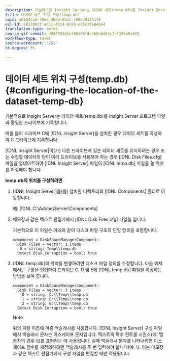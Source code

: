 ```yaml
---
description: 기본적으로 Insight Server는 데이터 세트(temp.db)를 Insight Server 프로그램 파일과 동일한 드라이브에 기록합니다.
title: 데이터 세트 위치 구성(temp.db)
uuid: a6884cad-70ed-4bc6-853c-700d301fb178
exl-id: 6812883f-ad51-4314-8c80-e95c3fe84664
translation-type: tm+mt
source-git-commit: d9df90242ef96188f4e4b5e6d04cfef196b0a628
workflow-type: tm+mt
source-wordcount: '251'
ht-degree: 5%

---
```


# 데이터 세트 위치 구성(temp.db){#configuring-the-location-of-the-dataset-temp-db}

기본적으로 Insight Server는 데이터 세트(temp.db)를 Insight Server 프로그램 파일과 동일한 드라이브에 기록합니다.

예를 들어 드라이브 C에 [!DNL Insight Server]을 설치한 경우 데이터 세트를 작성하여 C 드라이브에 기록합니다.

[!DNL Insight Server]이(가) 다른 드라이브에 있는 데이터 세트를 유지하려는 경우 또는 수집할 데이터의 양이 여러 드라이브를 사용해야 하는 경우 [!DNL Disk Files.cfg] 파일을 업데이트하여 [!DNL Insight Server] 파일이 [!DNL temp.db] 파일을 쓸 위치를 지정해야 합니다.

**temp.db의 위치를 구성하려면**

1. [!DNL Insight Server]을(를) 설치한 디렉토리의 [!DNL Components] 폴더로 이동합니다.

   예: [!DNL C:\Adobe\Server\Components]

1. 메모장과 같은 텍스트 편집기에서 [!DNL Disk Files.cfg] 파일을 엽니다.

   기본적으로 이 파일은 아래와 같이 디스크 파일 구조의 단일 항목을 포함합니다.

   ```
   component = DiskSpaceManagerComponent:
     Disk Files = vector: 1 items
      0 = string: Temp\\temp.db
     Detect Disk Corruption = bool: true
   ```

1. [!DNL temp.db]의 위치를 변경하려면 디스크 파일 정의를 수정합니다. 다음 예제에서는 구성을 편집하여 드라이브 C, D 및 E에 [!DNL temp.db] 파일을 확장하는 방법을 보여 줍니다.

   ```
   component = DiskSpaceManagerComponent:
     Disk Files = vector: 3 items
       0 = string: C:\\Temp\\temp.db
       1 = string: D:\\Temp\\temp.db
       2 = string: E:\\Temp\\temp.db
     Detect Disk Corruption = bool: true
   ```

   >[!NOTE]
   >
   >위의 파일 이름에 이중 백슬래시를 사용합니다. [!DNL Insight Server] 구성 파일에서 백슬래시 문자는 이스케이프 문자입니다. 텍스트의 특수 컨트롤 시퀀스(예: 탭 문자의 경우 \t)를 표현하는 데 사용됩니다. 실제 백슬래시 문자를 나타내려면 이스케이프 함수를 재정의하려면 백슬래시를 두 번 입력해야 합니다(예: \\). 이는 메모장과 같은 텍스트 편집기에서 구성 파일을 편집할 때만 적용됩니다.
